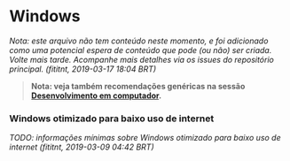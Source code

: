 # Windows

_Nota: este arquivo não tem conteúdo neste momento, e foi adicionado como uma potencial espera de conteúdo que pode (ou não) ser criada. Volte mais tarde. Acompanhe mais detalhes via os issues do repositório principal. (fititnt, 2019-03-17 18:04 BRT)_

> **Nota: veja também recomendações genéricas na sessão [Desenvolvimento em computador](../pc/README.md).**

### Windows otimizado para baixo uso de internet

_TODO: informações mínimas sobre Windows otimizado para baixo uso de internet (fititnt, 2019-03-09 04:42 BRT)_

<!--
https://www.tecmundo.com.br/windows-10/88024-windows-10-ativar-modo-conexao-limitada-economizar-dados-moveis.htm
https://www.thewindowsclub.com/conserve-3g-lte-data-windows-10
https://www.thewindowsclub.com/set-metered-connection-in-windows-10
https://www.cnet.com/news/why-you-shouldnt-buy-a-5g-phone-right-now/
-->